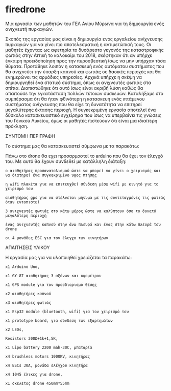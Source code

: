 # firedrone
Μια εργασία των μαθητών του ΓΕΛ Αγίου Μύρωνα για τη δημιουργία ενός ανιχνευτή πυρκαγιών.

Σκοπός της εργασίας μας είναι η δημιουργία ενός εργαλείου ανίχνευσης πυρκαγιών για να γίνει πιο αποτελεσματική η αντιμετώπισή τους.
Οι μαθητές έχοντας ως αφετηρία το δυσάρεστο γεγονός της καταστροφικής φωτιάς στην Αττική το καλοκαίρι του 2018, σκέφτηκαν ότι αν υπήρχε έγκαιρη προειδοποίηση προς την πυροσβεστική ίσως να μην υπήρχαν τόσα θύματα. 
Προτάθηκε λοιπόν η κατασκευή ενός αυτόματου συστήματος που θα ανιχνεύει την ύπαρξη καπνού και φωτιάς σε δασικές περιοχές και θα ενημερώνει τις αρμόδιες υπηρεσίες.
Αρχικά υπήρχε η σκέψη να δημιουργηθεί ένα στατικό σύστημα, όπως οι ανιχνευτές φωτιάς στα σπίτια. Διαπιστώθηκε ότι αυτό ίσως είναι ακριβή λύση καθώς θα απαιτούσε την εγκατάσταση πολλών τέτοιων συσκευών. 
Καταλήξαμε στο συμπέρασμα ότι θα ήταν φθινότερη η κατασκευή ενός ιπτάμενου συστήματος ανίχνευσης που θα είχε τη δυνατότητα να επιτηρεί μεγαλύτερης έκτασης περιοχή.
Η συγκεκριμένη εργασία αποτελεί ένα δύσκολο κατασκευαστικό εγχείρημα που ίσως να υπερβαίνει τις γνώσεις του Γενικού Λυκείου, όμως οι μαθητές πιστεύουν ότι είναι μια ιδιαίτερη πρόκληση.

ΣΥΝΤΟΜΗ ΠΕΡΙΓΡΑΦΗ

Το σύστημα μας θα κατασκευαστεί σύμφωνα με τα παρακάτω:

Πάνω στο drone θα εχει προσαρμοστεί το arduino που θα έχει τον έλεγχό του.
Με αυτό θα έχουν συνδεθεί με κατάλληλη διάταξη: 

    ο αισθητήρας προσανατολισμού ώστε να μπορεί να γίνει ο χειρισμός και να διατηρεί ένα συγκεκριμένο υψος πτήσης
    
    η wifi πλακέτα για να επιτευχθεί σύνδεση μέσω wifi με κινητό για το χειρισμό του
    
    αισθητήρας gps για να στέλνεται μήνυμα με τις συντεταγμένες τις φωτιάς όταν εντοπιστεί
    
    3 ανιχνευτές φωτιάς στο κάτω μέρος ώστε να καλύπτουν όσο το δυνατό μεγαλύτερη περιοχή
    
    ένας ανιχνευτής καπνού στην άνω πλευρά και ένας στην κάτω πλευρά του drone
    
    οι 4 μονάδες ESC για τον έλεγχο των κινητήρων
     


ΑΠΑΙΤΗΣΕΙΣ ΥΛΙΚΟΥ

Η εργασία μας για να υλοποιηθεί χρειάζεται τα παρακάτω:

    x1 Arduino Uno,

    x1 GY-87 αισθητήρας 3 αξόνων και υψομέτρου

    x1 GPS module για τον προσδιορισμό θέσης

    x2 αισθητήρες καπνού 

    x3 αισθητήρες φωτιάς

    x1 Esp32 module (bluetooth, wifi) για τον χειρισμό του

    x1 prototype board, για σύνδεση των εξαρτημάτων

    x2 LEDs, 

    Resistors 300Ω+1k+1,5K,

    x1 Lipo battery 2200 mah-30C, μπαταρία

    x4 brushless motors 1000KV, κινητήρας

    x4 ESCs 30A, μονάδα ελέγχου κινητήρα

    x4 1045 έλικες για drone,
    
    x1 σκελετος drone 450mm*55mm


